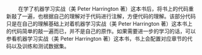&#160; &#160; &#160; &#160; 在学了机器学习实战（美 Peter Harrington 著）这本书后，将书上的代码重新敲了一遍，也根据自己的理解对于代码进行注解，方便代码的理解。该部分代码只是在自己的理解基础上对着机器学习实战（美 Peter Harrington 著）这本书上的代码简单的敲一遍而已，并不是自己的原作。如果需要进一步的学习的话，可以参看机器学习实战（美 Peter Harrington 著）这本书，书上会配置对应章节的代码以及训练和测试数据集。
